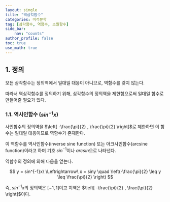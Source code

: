 ```yaml
---
layout: single
title: "역삼각함수"
categories: 미적분학
tag: [삼각함수, 역함수, 초월함수]
side_bar:
    nav: "counts"
author_profile: false
toc: true
use_math: true
---
```


## 1. 정의
모든 삼각함수는 정의역에서 일대일 대응이 아니므로, 역함수를 갖지 않는다.

따라서 역삼각함수를 정의하기 위해, 삼각함수의 정의역을 제한함으로써 일대일 함수로 만들어줄 필요가 있다.

### 1.1. 역사인함수 ($sin^{-1}x$)
사인함수의 정의역을 $\left[ -\frac{\pi}{2} , \frac{\pi}{2} \right]$로 제한하면 이 함수는 일대일 대응이므로 역함수가  존재한다.

이 역함수를 역사인함수(inverse sine function) 또는 아크사인함수(arcsine function)이라고 하며 기호 $sin^{-1}$이나 $\mathit{arcsin}$으로 나타낸다. 

역함수의 정의에 의해 다음을 얻는다.

$$ y = sin^{-1}x\ \Leftrightarrow\ x = siny \quad \left(-\frac{\pi}{2} \leq y \leq \frac{\pi}{2} \right) $$


즉, $sin^{-1}x$의 정의역은 $\left[ -1 , 1  \right]$이고 치역은 $\left[ -\frac{\pi}{2} , \frac{\pi}{2} \right]$이다.





